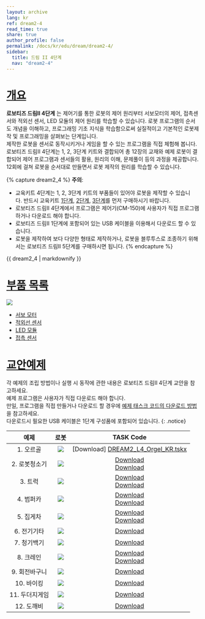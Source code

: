 ```yaml
---
layout: archive
lang: kr
ref: dream2-4
read_time: true
share: true
author_profile: false
permalink: /docs/kr/edu/dream/dream2-4/
sidebar:
  title: 드림 II 4단계
  nav: "dream2-4"
---
```


# [개요](#개요)

**로보티즈 드림II 4단계** 는 제어기를 통한 로봇의 제어 원리부터 서보모터의 제어, 접촉센서와 적외선 센서, LED 모듈의 제어 원리를 학습할 수 있습니다. 로봇 프로그램의 순서도 개념을 이해하고, 프로그래밍 기초 지식을 학습함으로써 실질적이고 기본적인 로봇제작 및 프로그래밍을 살펴보는 단계입니다.  
제작한 로봇을 센서로 동작시키거나 게임을 할 수 있는 프로그램을 직접 체험해 봅니다.   
로보티즈 드림II 4단계는 1, 2, 3단계 키트와 결합되어 총 12장의 교재와 예제 로봇이 결합되어 제어 프로그램과 센서들의 활용, 원리의 이해, 문제풀이 등의 과정을 제공합니다. 12회에 걸쳐 로봇을 순서대로 만들면서 로봇 제작의 원리를 학습할 수 있습니다.

{% capture dream2_4 %}
**주의**:
- 교육키트 4단계는 1, 2, 3단계 키트의 부품들이 있어야 로봇을 제작할 수 있습니다. 반드시 교육키트 [1단계](/docs/kr/edu/dream/dream2-1/), [2단계](/docs/kr/edu/dream/dream2-2/), [3단계](/docs/kr/edu/dream/dream2-3/)를 먼저 구매하시기 바랍니다.  
- 로보티즈 드림II 4단계에서 프로그램은 제어기(CM-150)에 사용자가 직접 프로그램 하거나 다운로드 해야 합니다.  
- 로보티즈 드림II 1단계에 포함되어 있는 USB 케이블을 이용해서 다운로드 할 수 있습니다.  
- 로봇을 제작하여 보다 다양한 형태로 제작하거나, 로봇을 블루투스로 조종하기 위해서는 로보티즈 드림II 5단계를 구매하시면 됩니다.
{% endcapture %}

<div class="notice--warning">{{ dream2_4 | markdownify }}</div>

# [부품 목록](#부품-목록)

![](/assets/images/edu/dream/dream2/dream2_lv4_partlist_kr.jpg)

- [서보 모터]
- [적외선 센서]
- [LED 모듈]
- [접촉 센서]


# [교안예제](#교안예제)

각 예제의 조립 방법이나 실행 시 동작에 관한 내용은 로보티즈 드림II 4단계 교안을 참고하세요.  
예제 프로그램은 사용자가 직접 다운로드 해야 합니다.  
만일, 프로그램을 직접 만들거나 다운로드 할 경우에 [예제 태스크 코드의 다운로드 방법]을 참고하세요.  
다운로드시 필요한 USB 케이블은 1단계 구성품에 포함되어 있습니다.
{: .notice}

|예제|로봇|TASK Code|
| :---: | :---: | :---: |
|   1. 오르골|![](/assets/images/edu/dream/dream2/dream2_04_01_kr.jpg)    |                                [Download] [DREAM2_L4_Orgel_KR.tskx]                                |
| 2. 로봇청소기|![](/assets/images/edu/dream/dream2/dream2_04_02_kr.jpg)  | [Download][DREAM2_L4_CleanupRobot_KR.tskx]<br/>     [Download][DREAM2_L4_CleanupRobot_KR(RC).tskx] |
|    3. 트럭|![](/assets/images/edu/dream/dream2/dream2_04_03_kr.jpg)     |        [Download][DREAM2_L4_Truck_KR.tskx]<br/>     [Download][DREAM2_L4_Truck_KR(RC).tskx]        |
|   4. 범퍼카|![](/assets/images/edu/dream/dream2/dream2_04_04_kr.jpg)    |    [Download][DREAM2_L4_BumperCar_KR.tskx]<br/>     [Download][DREAM2_L4_BumperCar_KR(RC).tskx]    |
|   5. 집게차|![](/assets/images/edu/dream/dream2/dream2_04_05_kr.jpg)    |   [Download][DREAM2_L4_ProbingCar_KR.tskx]<br/>     [Download][DREAM2_L4_ProbingCar_KR(RC).tskx]   |
|  6. 전기기타|![](/assets/images/edu/dream/dream2/dream2_04_06_kr.jpg)   |                                [Download][DREAM2_L4_Guitar_KR.tskx]                                |
|  7. 청기백기|![](/assets/images/edu/dream/dream2/dream2_04_07_kr.jpg)   |                               [Download][DREAM2_L4_FlagGame_KR.tskx]                               |
|   8. 크레인|![](/assets/images/edu/dream/dream2/dream2_04_08_kr.jpg)    |        [Download][DREAM2_L4_Crane_KR.tskx]<br/>     [Download][DREAM2_L4_Crane_KR(RC).tskx]        |
| 9. 회전바구니|![](/assets/images/edu/dream/dream2/dream2_04_09_kr.jpg)  |                            [Download][DREAM2_L4_DrunkenBasket_KR.tskx]                             |
|   10. 바이킹|![](/assets/images/edu/dream/dream2/dream2_04_10_kr.jpg)   |                                [Download][DREAM2_L4_Viking_KR.tskx]                                |
| 11. 두더지게임|![](/assets/images/edu/dream/dream2/dream2_04_11_kr.jpg) |                             [Download][DREAM2_L4_MoleHitting_KR.tskx]                              |
|   12. 도깨비|![](/assets/images/edu/dream/dream2/dream2_04_12_kr.jpg)   |                              [Download][DREAM2_L4_BabyGoblin_KR.tskx]                              |


[서보 모터]: /docs/kr/parts/motor/servo_motor/
[적외선 센서]: /docs/kr/parts/sensor/irss-10/
[LED 모듈]: /docs/kr/parts/display/lm-10/
[접촉 센서]: /docs/kr/parts/sensor/ts-10/
[예제 태스크 코드의 다운로드 방법]: /docs/kr/software/rplus2/task/#다운로드-하기
[DREAM2_L4_Orgel_KR.tskx]: http://support.robotis.com/ko/baggage_files/dream2/dream2_l4_orgel_kr.tskx
[DREAM2_L4_CleanupRobot_KR.tskx]: http://support.robotis.com/ko/baggage_files/dream2/dream2_l4_cleanuprobot_kr.tskx
[DREAM2_L4_CleanupRobot_KR(RC).tskx]: http://support.robotis.com/ko/baggage_files/dream2/dream2_l4_cleanuprobot_kr(rc).tskx
[DREAM2_L4_Truck_KR.tskx]: http://support.robotis.com/ko/baggage_files/dream2/dream2_l4_truck_kr.tskx
[DREAM2_L4_Truck_KR(RC).tskx]: http://support.robotis.com/ko/baggage_files/dream2/dream2_l4_truck_kr(rc).tskx
[DREAM2_L4_BumperCar_KR.tskx]: http://support.robotis.com/ko/baggage_files/dream2/dream2_l4_bumpercar_kr.tskx
[DREAM2_L4_BumperCar_KR(RC).tskx]: http://support.robotis.com/ko/baggage_files/dream2/dream2_l4_bumpercar_kr(rc).tskx
[DREAM2_L4_ProbingCar_KR.tskx]: http://support.robotis.com/ko/baggage_files/dream2/dream2_l4_probingcar_kr.tskx
[DREAM2_L4_ProbingCar_KR(RC).tskx]: http://support.robotis.com/ko/baggage_files/dream2/dream2_l4_probingcar_kr(rc).tskx
[DREAM2_L4_Guitar_KR.tskx]: http://support.robotis.com/ko/baggage_files/dream2/dream2_l4_guitar_kr.tskx
[DREAM2_L4_FlagGame_KR.tskx]: http://support.robotis.com/ko/baggage_files/dream2/dream2_l4_flaggame_kr.tskx
[DREAM2_L4_Crane_KR.tskx]: http://support.robotis.com/ko/baggage_files/dream2/dream2_l4_crane_kr.tskx
[DREAM2_L4_Crane_KR(RC).tskx]: http://support.robotis.com/ko/baggage_files/dream2/dream2_l4_crane_kr(rc).tskx
[DREAM2_L4_DrunkenBasket_KR.tskx]: http://support.robotis.com/ko/baggage_files/dream2/dream2_l4_drunkenbasket_kr.tskx
[DREAM2_L4_Viking_KR.tskx]: http://support.robotis.com/ko/baggage_files/dream2/dream2_l4_viking_kr.tskx
[DREAM2_L4_MoleHitting_KR.tskx]: http://support.robotis.com/ko/baggage_files/dream2/dream2_l4_molehitting_kr.tskx
[DREAM2_L4_BabyGoblin_KR.tskx]: http://support.robotis.com/ko/baggage_files/dream2/dream2_l4_babygoblin_kr.tskx
